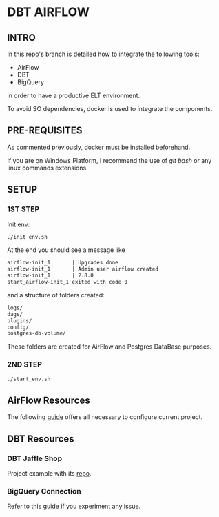 # DBT AIRFLOW

## INTRO

In this repo's branch is detailed how to integrate the following tools:

- AirFlow
- DBT
- BigQuery

in order to have a productive ELT environment.

To avoid SO dependencies, docker is used to integrate the components.

## PRE-REQUISITES

As commented previously, docker must be installed beforehand.

If you are on Windows Platform, I recommend the use of _git bash_ or any linux commands extensions.

## SETUP

### 1ST STEP

Init env:

```BASH
./init_env.sh
```

At the end you should see a message like

```BASH
airflow-init_1       | Upgrades done
airflow-init_1       | Admin user airflow created
airflow-init_1       | 2.8.0
start_airflow-init_1 exited with code 0
```

and a structure of folders created:

```BASH
logs/
dags/
plugins/
config/
postgres-db-volume/
```

These folders are created for AirFlow and Postgres DataBase purposes.

### 2ND STEP

```BASH
./start_env.sh
```

## AirFlow Resources

The following [guide](https://airflow.apache.org/docs/apache-airflow/stable/howto/docker-compose/index.html) offers all necessary to configure current project.

## DBT Resources

### DBT Jaffle Shop

Project example with its [repo](https://github.com/dbt-labs/jaffle_shop).

### BigQuery Connection

Refer to this [guide](
https://docs.getdbt.com/docs/core/connect-data-platform/bigquery-setup#service-account-file
) if you experiment any issue.
